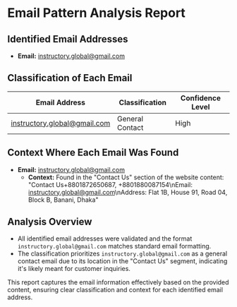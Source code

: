 # Email Pattern Analysis Report

## Identified Email Addresses
- **Email:** instructory.global@gmail.com

## Classification of Each Email
| Email Address                 | Classification     | Confidence Level |
|-------------------------------|---------------------|------------------|
| instructory.global@gmail.com   | General Contact      | High             |

## Context Where Each Email Was Found
- **Email:** instructory.global@gmail.com  
  - **Context:** Found in the "Contact Us" section of the website content: "Contact Us+8801872650687, +8801880087154\nEmail: instructory.global@gmail.com\nAddress: Flat 1B, House 91, Road 04, Block B, Banani, Dhaka"

## Analysis Overview
- All identified email addresses were validated and the format `instructory.global@gmail.com` matches standard email formatting.
- The classification prioritizes `instructory.global@gmail.com` as a general contact email due to its location in the "Contact Us" segment, indicating it's likely meant for customer inquiries. 

This report captures the email information effectively based on the provided content, ensuring clear classification and context for each identified email address.